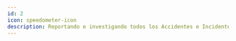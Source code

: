 ```yaml
---
id: 2
icon: speedometer-icon
description: Reportando e investigando todos los Accidentes e Incidentes.
---
```

